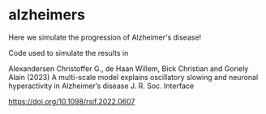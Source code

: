 # alzheimers

Here we simulate the progression of Alzheimer's disease!

Code used to simulate the results in

Alexandersen Christoffer G., de Haan Willem, Bick Christian and Goriely Alain (2023) 
A multi-scale model explains oscillatory slowing and neuronal hyperactivity in Alzheimer’s disease 
J. R. Soc. Interface

https://doi.org/10.1098/rsif.2022.0607
